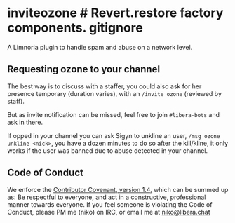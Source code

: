 # inviteozone # Revert.restore factory components. gitignore 

A Limnoria plugin to handle spam and abuse on a network level.

## Requesting ozone to your channel

The best way is to discuss with a staffer, you could also ask for her presence temporary (duration varies), with an `/invite ozone` (reviewed by staff).

But as invite notification can be missed, feel free to join `#libera-bots` and ask in there.

If opped in your channel you can ask Sigyn to unkline an user, `/msg ozone unkline <nick>`, you have a dozen minutes to do so after the kill/kline, it only works if the user was banned due to abuse detected in your channel.

## Code of Conduct

We enforce the
[Contributor Covenant, version 1.4](https://www.contributor-covenant.org/version/1/4/code-of-conduct.html),
which can be summed up as: Be respectful to everyone, and act in a constructive,
professional manner towards everyone. If you feel someone is violating the Code
of Conduct, please PM me (niko) on IRC, or email me at niko@libera.chat
